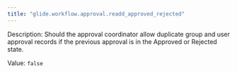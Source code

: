 ```yaml
---
title: "glide.workflow.approval.readd_approved_rejected"
---
```


Description: Should the approval coordinator allow duplicate group and user approval records if the previous approval is in the Approved or Rejected state.

Value: `false`